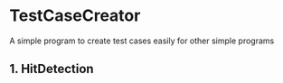 # TestCaseCreator
A simple program to create test cases easily for other simple programs

## 1. HitDetection

